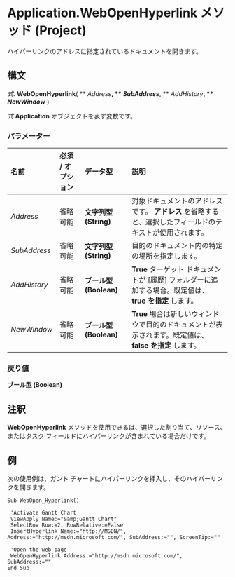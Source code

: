 
# Application.WebOpenHyperlink メソッド (Project)

ハイパーリンクのアドレスに指定されているドキュメントを開きます。


## 構文

 _式_. **WebOpenHyperlink**( ** _Address_**, ** _SubAddress_**, ** _AddHistory_**, ** _NewWindow_** )

 _式_ **Application** オブジェクトを表す変数です。


### パラメーター



|**名前**|**必須 / オプション**|**データ型**|**説明**|
|:-----|:-----|:-----|:-----|
| _Address_|省略可能|**文字列型 (String)**|対象ドキュメントのアドレスです。 **アドレス** を省略すると、選択したフィールドのテキストが使用されます。|
| _SubAddress_|省略可能|**文字列型 (String)**|目的のドキュメント内の特定の場所を指定します。|
| _AddHistory_|省略可能|**ブール型 (Boolean)**|**True** ターゲット ドキュメントが [履歴] フォルダーに追加する場合。既定値は、 **true を指定** します。|
| _NewWindow_|省略可能|**ブール型 (Boolean)**|**True** 場合は新しいウィンドウで目的のドキュメントが表示されます。既定値は、 **false を指定** します。|

### 戻り値

 **ブール型 (Boolean)**


## 注釈

 **WebOpenHyperlink** メソッドを使用できるは、選択した割り当て、リソース、またはタスク フィールドにハイパーリンクが含まれている場合だけです。


## 例

次の使用例は、ガント チャートにハイパーリンクを挿入し、そのハイパーリンクを開きます。


```
Sub WebOpen_Hyperlink() 
 
 'Activate Gantt Chart 
 ViewApply Name:="&amp;Gantt Chart" 
 SelectRow Row:=2, RowRelative:=False 
 InsertHyperlink Name:="http://MSDN/", Address:="http://msdn.microsoft.com/", SubAddress:="", ScreenTip:="" 
 
 'Open the web page 
 WebOpenHyperlink Address:="http://msdn.microsoft.com/", SubAddress:="" 
End Sub
```

